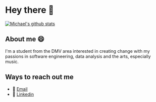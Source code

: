# Hey there 👋


[![Michael's github stats](https://github-readme-stats.vercel.app/api?username=tencups)](https://github.com/anuraghazra/github-readme-stats)


## About me 😄
I'm a student from the DMV area interested in creating change with my passions in software engineering, data analysis and the arts, especially music. 

## Ways to reach out me 
- 📧 [Email](michaelwwang17@gmail.com)
- 💼 [Linkedin](https://www.linkedin.com/in/michael-wang-0327209a/)

